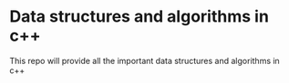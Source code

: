 # Data structures and algorithms in c++
This repo will provide all the important data structures and algorithms in c++
